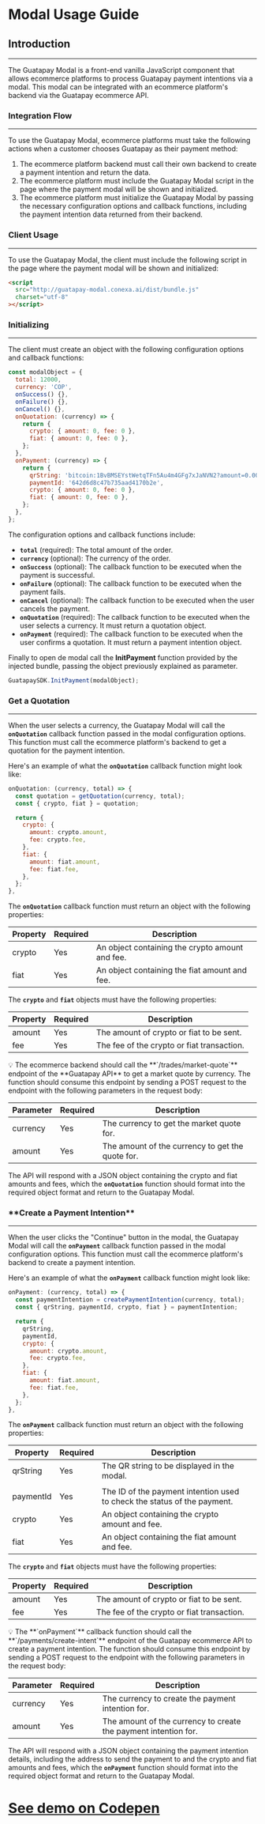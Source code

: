 # **Modal Usage Guide**

## **Introduction**

---

The Guatapay Modal is a front-end vanilla JavaScript component that allows ecommerce platforms to process Guatapay payment intentions via a modal. This modal can be integrated with an ecommerce platform's backend via the Guatapay ecommerce API.

### **Integration Flow**

---

To use the Guatapay Modal, ecommerce platforms must take the following actions when a customer chooses Guatapay as their payment method:

1. The ecommerce platform backend must call their own backend to create a payment intention and return the data.
2. The ecommerce platform must include the Guatapay Modal script in the page where the payment modal will be shown and initialized.
3. The ecommerce platform must initialize the Guatapay Modal by passing the necessary configuration options and callback functions, including the payment intention data returned from their backend.

### **Client Usage**

---

To use the Guatapay Modal, the client must include the following script in the page where the payment modal will be shown and initialized:

```html
<script
  src="http://guatapay-modal.conexa.ai/dist/bundle.js"
  charset="utf-8"
></script>
```

### Initializing

---

The client must create an object with the following configuration options and callback functions:

```jsx
const modalObject = {
  total: 12000,
  currency: 'COP',
  onSuccess() {},
  onFailure() {},
  onCancel() {},
  onQuotation: (currency) => {
    return {
      crypto: { amount: 0, fee: 0 },
      fiat: { amount: 0, fee: 0 },
    };
  },
  onPayment: (currency) => {
    return {
      qrString: 'bitcoin:1BvBMSEYstWetqTFn5Au4m4GFg7xJaNVN2?amount=0.0001',
      paymentId: '642d6d8c47b735aad4170b2e',
      crypto: { amount: 0, fee: 0 },
      fiat: { amount: 0, fee: 0 },
    };
  },
};
```

The configuration options and callback functions include:

- **`total`** (required): The total amount of the order.
- **`currency`** (optional): The currency of the order.
- **`onSuccess`** (optional): The callback function to be executed when the payment is successful.
- **`onFailure`** (optional): The callback function to be executed when the payment fails.
- **`onCancel`** (optional): The callback function to be executed when the user cancels the payment.
- **`onQuotation`** (required): The callback function to be executed when the user selects a currency. It must return a quotation object.
- **`onPayment`** (required): The callback function to be executed when the user confirms a quotation. It must return a payment intention object.

Finally to open de modal call the **InitPayment** function provided by the injected bundle, passing the object previously explained as parameter.

```jsx
GuatapaySDK.InitPayment(modalObject);
```

### **Get a Quotation**

---

When the user selects a currency, the Guatapay Modal will call the **`onQuotation`** callback function passed in the modal configuration options. This function must call the ecommerce platform's backend to get a quotation for the payment intention.

Here's an example of what the **`onQuotation`** callback function might look like:

```jsx
onQuotation: (currency, total) => {
  const quotation = getQuotation(currency, total);
  const { crypto, fiat } = quotation;

  return {
    crypto: {
      amount: crypto.amount,
      fee: crypto.fee,
    },
    fiat: {
      amount: fiat.amount,
      fee: fiat.fee,
    },
  };
},
```

The **`onQuotation`** callback function must return an object with the following properties:

| Property | Required | Description                                     |
| -------- | -------- | ----------------------------------------------- |
| crypto   | Yes      | An object containing the crypto amount and fee. |
| fiat     | Yes      | An object containing the fiat amount and fee.   |

The **`crypto`** and **`fiat`** objects must have the following properties:

| Property | Required | Description                                |
| -------- | -------- | ------------------------------------------ |
| amount   | Yes      | The amount of crypto or fiat to be sent.   |
| fee      | Yes      | The fee of the crypto or fiat transaction. |

<aside>
💡 The ecommerce backend should call the **`/trades/market-quote`** endpoint of the **Guatapay API** to get a market quote by currency. The function should consume this endpoint by sending a POST request to the endpoint with the following parameters in the request body:

| Parameter | Required | Description                                      |
| --------- | -------- | ------------------------------------------------ |
| currency  | Yes      | The currency to get the market quote for.        |
| amount    | Yes      | The amount of the currency to get the quote for. |

The API will respond with a JSON object containing the crypto and fiat amounts and fees, which the **`onQuotation`** function should format into the required object format and return to the Guatapay Modal.

</aside>

### \***\*Create a Payment Intention\*\***

---

When the user clicks the "Continue" button in the modal, the Guatapay Modal will call the **`onPayment`** callback function passed in the modal configuration options. This function must call the ecommerce platform's backend to create a payment intention.

Here's an example of what the **`onPayment`** callback function might look like:

```jsx
onPayment: (currency, total) => {
  const paymentIntention = createPaymentIntention(currency, total);
  const { qrString, paymentId, crypto, fiat } = paymentIntention;

  return {
    qrString,
    paymentId,
    crypto: {
      amount: crypto.amount,
      fee: crypto.fee,
    },
    fiat: {
      amount: fiat.amount,
      fee: fiat.fee,
    },
  };
},

```

The **`onPayment`** callback function must return an object with the following properties:

| Property  | Required | Description                                                              |     |
| --------- | -------- | ------------------------------------------------------------------------ | --- |
| qrString  | Yes      | The QR string to be displayed in the modal.                              |
|           |
| paymentId | Yes      | The ID of the payment intention used to check the status of the payment. |
| crypto    | Yes      | An object containing the crypto amount and fee.                          |     |
| fiat      | Yes      | An object containing the fiat amount and fee.                            |     |

The **`crypto`** and **`fiat`** objects must have the following properties:

| Property | Required | Description                                |     |
| -------- | -------- | ------------------------------------------ | --- |
| amount   | Yes      | The amount of crypto or fiat to be sent.   |     |
| fee      | Yes      | The fee of the crypto or fiat transaction. |     |

<aside>
💡 The **`onPayment`** callback function should call the **`/payments/create-intent`** endpoint of the Guatapay ecommerce API to create a payment intention. The function should consume this endpoint by sending a POST request to the endpoint with the following parameters in the request body:

| Parameter | Required | Description                                                     |
| --------- | -------- | --------------------------------------------------------------- |
| currency  | Yes      | The currency to create the payment intention for.               |
| amount    | Yes      | The amount of the currency to create the payment intention for. |

The API will respond with a JSON object containing the payment intention details, including the address to send the payment to and the crypto and fiat amounts and fees, which the **`onPayment`** function should format into the required object format and return to the Guatapay Modal.

</aside>

# [See demo on Codepen](https://codepen.io/JoaquinSantar/pen/abaMmOE)
